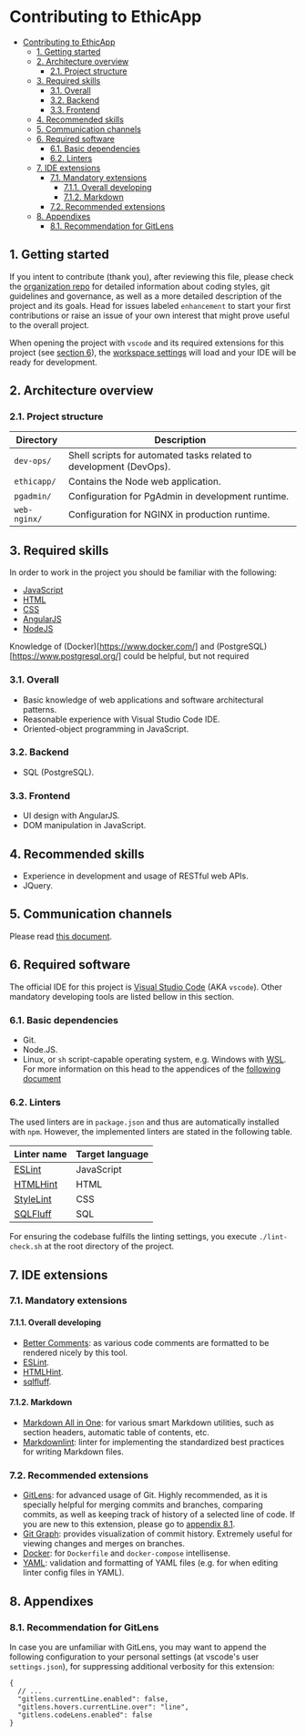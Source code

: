 # Contributing to EthicApp

- [Contributing to EthicApp](#contributing-to-ethicapp)
  - [1. Getting started](#1-getting-started)
  - [2. Architecture overview](#2-architecture-overview)
    - [2.1. Project structure](#21-project-structure)
  - [3. Required skills](#3-required-skills)
    - [3.1. Overall](#31-overall)
    - [3.2. Backend](#32-backend)
    - [3.3. Frontend](#33-frontend)
  - [4. Recommended skills](#4-recommended-skills)
  - [5. Communication channels](#5-communication-channels)
  - [6. Required software](#6-required-software)
    - [6.1. Basic dependencies](#61-basic-dependencies)
    - [6.2. Linters](#62-linters)
  - [7. IDE extensions](#7-ide-extensions)
    - [7.1. Mandatory extensions](#71-mandatory-extensions)
      - [7.1.1. Overall developing](#711-overall-developing)
      - [7.1.2. Markdown](#712-markdown)
    - [7.2. Recommended extensions](#72-recommended-extensions)
  - [8. Appendixes](#8-appendixes)
    - [8.1. Recommendation for GitLens](#81-recommendation-for-gitlens)

## 1. Getting started

If you intent to contribute (thank you), after reviewing this file, please check the [organization repo](https://github.com/EthicApp-Development/organization) for detailed information about coding styles, git guidelines and governance, as well as a more detailed description of the project and its goals. Head for issues labeled `enhancement` to start your first contributions or raise an issue of your own interest that might prove useful to the overall project.

When opening the project with `vscode` and its required extensions for this project (see [section 6](#6-required-software)), the [workspace settings](./.vscode/settings.json) will load and your IDE will be ready for development.

## 2. Architecture overview

<!-- TODO: a couple of architecture design diagrams (e.g. physical view, context view). -->

### 2.1. Project structure

| Directory    | Description                                                        |
| ------------ | ------------------------------------------------------------------ |
| `dev-ops/`   | Shell scripts for automated tasks related to development (DevOps). |
| `ethicapp/`  | Contains the Node web application.                                 |
| `pgadmin/`   | Configuration for PgAdmin in development runtime.                  |
| `web-nginx/` | Configuration for NGINX in production runtime.                     |

## 3. Required skills

In order to work in the project you should be familiar with the following:

- [JavaScript](https://developer.mozilla.org/en-US/docs/Web/JavaScript/Language_overview)
- [HTML](https://developer.mozilla.org/en-US/docs/Learn/HTML/Introduction_to_HTML)
- [CSS](https://developer.mozilla.org/en-US/docs/Learn/CSS/First_steps)
- [AngularJS](https://angularjs.org/)
- [NodeJS](https://nodejs.org/en)

Knowledge of (Docker)[https://www.docker.com/] and (PostgreSQL)[https://www.postgresql.org/] could be helpful, but not required

### 3.1. Overall

- Basic knowledge of web applications and software architectural patterns.
- Reasonable experience with Visual Studio Code IDE.
- Oriented-object programming in JavaScript.

### 3.2. Backend

- SQL (PostgreSQL).

### 3.3. Frontend

- UI design with AngularJS.
- DOM manipulation in JavaScript.

## 4. Recommended skills

- Experience in development and usage of RESTful web APIs.
- JQuery.

## 5. Communication channels

Please read [this document](https://github.com/EthicApp-Development/organization/blob/master/CONTRIBUTING.md).

## 6. Required software

The official IDE for this project is [Visual Studio Code](https://code.visualstudio.com/) (AKA `vscode`). Other mandatory developing tools are listed bellow in this section.

### 6.1. Basic dependencies

- Git.
- Node.JS.
- Linux, or `sh` script-capable operating system, e.g. Windows with [WSL](https://learn.microsoft.com/en-us/windows/wsl/install). For more information on this head to the appendices of the [following document](https://github.com/EthicApp-Development/ethicapp-main/blob/master/README.md)

### 6.2. Linters

The used linters are in `package.json` and thus are automatically installed with `npm`. However, the implemented linters are stated in the following table.

| Linter name                           | Target language |
| ------------------------------------- | --------------- |
| [ESLint](https://eslint.org/)         | JavaScript      |
| [HTMLHint](https://htmlhint.com/)     | HTML            |
| [StyleLint](https://stylelint.io/)    | CSS             |
| [SQLFluff](https://www.sqlfluff.com/) | SQL             |

For ensuring the codebase fulfills the linting settings, you execute `./lint-check.sh` at the root directory of the project.

## 7. IDE extensions

### 7.1. Mandatory extensions

#### 7.1.1. Overall developing

- [Better Comments](https://marketplace.visualstudio.com/items?itemName=aaron-bond.better-comments): as various code comments are formatted to be rendered nicely by this tool.
- [ESLint](https://marketplace.visualstudio.com/items?itemName=dbaeumer.vscode-eslint).
- [HTMLHint](https://marketplace.visualstudio.com/items?itemName=HTMLHint.vscode-htmlhint).
- [sqlfluff](https://marketplace.visualstudio.com/items?itemName=dorzey.vscode-sqlfluff).

#### 7.1.2. Markdown

- [Markdown All in One](https://marketplace.visualstudio.com/items?itemName=yzhang.markdown-all-in-one): for various smart Markdown utilities, such as section headers, automatic table of contents, etc.
- [Markdownlint](https://marketplace.visualstudio.com/items?itemName=DavidAnson.vscode-markdownlint): linter for implementing the standardized best practices for writing Markdown files.

### 7.2. Recommended extensions

- [GitLens](https://marketplace.visualstudio.com/items?itemName=eamodio.gitlens): for advanced usage of Git. Highly recommended, as it is specially helpful for merging commits and branches, comparing commits, as well as keeping track of history of a selected line of code. If you are new to this extension, please go to [appendix 8.1](#81-recommendation-for-gitlens).
- [Git Graph](https://marketplace.visualstudio.com/items?itemName=mhutchie.git-graph): provides visualization of commit history. Extremely useful for viewing changes and merges on branches.
- [Docker](https://marketplace.visualstudio.com/items?itemName=ms-azuretools.vscode-docker): for `Dockerfile` and `docker-compose` intellisense.
- [YAML](https://marketplace.visualstudio.com/items?itemName=redhat.vscode-yaml): validation and formatting of YAML files (e.g. for when editing linter config files in YAML).

## 8. Appendixes

### 8.1. Recommendation for GitLens

In case you are unfamiliar with GitLens, you may want to append the following configuration to your personal settings (at vscode's user `settings.json`), for suppressing additional verbosity for this extension:

```jsonc
{
  // ...
  "gitlens.currentLine.enabled": false,
  "gitlens.hovers.currentLine.over": "line",
  "gitlens.codeLens.enabled": false
}
```
